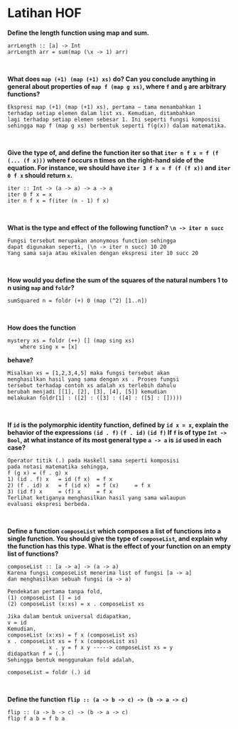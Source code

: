 Latihan HOF
=============
**Define the length function using map and sum.**
~~~
arrLength :: [a] -> Int
arrLength arr = sum(map (\x -> 1) arr)
~~~
<br />

**What does `map (+1) (map (+1) xs)` do? Can you conclude anything in general about properties of `map f (map g xs)`, where `f` and `g` are arbitrary functions?**
~~~
Ekspresi map (+1) (map (+1) xs), pertama — tama menambahkan 1 
terhadap setiap elemen dalam list xs. Kemudian, ditambahkan 
lagi terhadap setiap elemen sebesar 1. Ini seperti fungsi komposisi 
sehingga map f (map g xs) berbentuk seperti f(g(x)) dalam matematika.
~~~
<br />

**Give the type of, and define the function iter so that `iter n f x = f (f (... (f x)))` where f occurs n times on the right-hand side of the equation. For instance, we should have `iter 3 f x = f (f (f x))` and `iter 0 f x` should return `x`.**
~~~
iter :: Int -> (a -> a) -> a -> a
iter 0 f x = x
iter n f x = f(iter (n - 1) f x)
~~~
<br />

**What is the type and effect of the following function? `\n -> iter n succ`**
~~~
Fungsi tersebut merupakan anonymous function sehingga
dapat digunakan seperti, (\n -> iter n succ) 10 20 
Yang sama saja atau ekivalen dengan ekspresi iter 10 succ 20
~~~
<br />

**How would you define the sum of the squares of the  natural numbers 1 to n using `map` and `foldr`?**
~~~
sumSquared n = foldr (+) 0 (map (^2) [1..n])
~~~
<br />

**How does the function**
~~~
mystery xs = foldr (++) [] (map sing xs)  
    where sing x = [x]
~~~
**behave?**
~~~
Misalkan xs = [1,2,3,4,5] maka fungsi tersebut akan 
menghasilkan hasil yang sama dengan xs . Proses fungsi 
tersebut terhadap contoh xs adalah xs terlebih dahulu 
berubah menjadi [[1], [2], [3], [4], [5]] kemudian 
melakukan foldr[1] : ([2] : ([3] : ([4] : ([5] : []))))
~~~
<br />

**If `id` is the polymorphic identity function, defined by  `id x = x`, explain the behavior of the expressions `(id . f)` `(f . id)` `(id f)` If `f` is of type `Int -> Bool`, at what instance of its most  general type `a -> a` is `id` used in each case?**
~~~
Operator titik (.) pada Haskell sama seperti komposisi 
pada notasi matematika sehingga,
f (g x) = (f . g) x
1) (id . f) x   = id (f x)  = f x
2) (f . id) x   = f (id x)  = f (x)     = f x
3) (id f) x     = (f) x     = f x
Terlihat ketiganya menghasilkan hasil yang sama walaupun
evaluasi ekspresi berbeda.
~~~
<br />

**Define a function `composeList` which composes a list of  functions into a single function. You should give the type of `composeList`, and explain why the function has this type. What is the  effect of your function on an empty list of functions?**
~~~
composeList :: [a -> a] -> (a -> a)
Karena fungsi composeList menerima list of fungsi [a -> a] 
dan menghasilkan sebuah fungsi (a -> a)

Pendekatan pertama tanpa fold,
(1) composeList [] = id
(2) composeList (x:xs) = x . composeList xs

Jika dalam bentuk universal didapatkan,
v = id
Kemudian,
composeList (x:xs) = f x (composeList xs)
x . composeList xs = f x (composeList xs)
             x . y = f x y -----> composeList xs = y
didapatkan f = (.)
Sehingga bentuk menggunakan fold adalah,

composeList = foldr (.) id
~~~
<br />

**Define the function `flip :: (a -> b -> c) -> (b -> a -> c)`**
~~~
flip :: (a -> b -> c) -> (b -> a -> c)
flip f a b = f b a
~~~
<br />